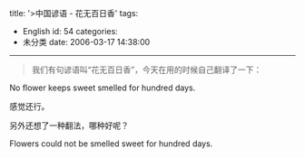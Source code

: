 title: '>中国谚语 - 花无百日香'
tags:
  - English
id: 54
categories:
  - 未分类
date: 2006-03-17 14:38:00
---

>我们有句谚语叫“花无百日香”，今天在用的时候自己翻译了一下：

No flower keeps sweet smelled for hundred days.

感觉还行。

另外还想了一种翻法，哪种好呢？

Flowers could not be smelled sweet for hundred days.